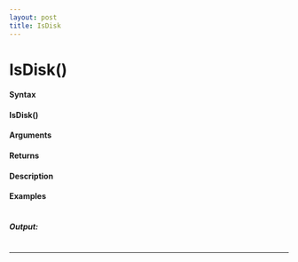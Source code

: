```yaml
---
layout: post
title: IsDisk
---
```


# IsDisk()


#### Syntax

#### IsDisk()

#### Arguments

#### Returns

#### Description

#### Examples

```

```

##### Output:

```

```

---
